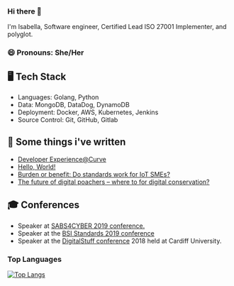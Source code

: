 ### Hi there 👋

I'm Isabella, Software engineer, Certified Lead ISO 27001 Implementer, and polyglot.

### 😄 Pronouns: She/Her

## 🖥️ Tech Stack

- Languages: Golang, Python
- Data: MongoDB, DataDog, DynamoDB
- Deployment: Docker, AWS, Kubernetes, Jenkins
- Source Control: Git, GitHub, Gitlab

## 📝 Some things i've written

- [Developer Experience@Curve](https://www.curve.com/blog/developer-experience-at-curve/)
- [Hello, World!](https://www.curve.com/blog/hello-world/)
- [Burden or benefit: Do standards work for IoT SMEs?](https://papers.ssrn.com/sol3/papers.cfm?abstract_id=3454591)
- [The future of digital poachers – where to for digital conservation?](https://blogs.ucl.ac.uk/steapp/2019/07/29/the-future-of-digital-poachers-where-to-for-digital-conservation/)

## 🎓 Conferences

- Speaker at [SABS4CYBER 2019 conference.](https://www.cybsafe.com/community/blog/what-we-learned-at-sabs4cyber-2019-part-2-of-2/)
- Speaker at the [BSI Standards 2019 conference](https://www.ucl.ac.uk/steapp/news/2019/apr/ucl-steapp-representatives-discussed-next-steps-iot-standards-bsi-standards-conference)
- Speaker at the [DigitalStuff conference](https://twitter.com/TheDigitalStuff/status/1007248905807986688?s=20) 2018 held at Cardiff University.

<!-- ## 🧮 GitHub Stats

[![Isa's GitHub stats](https://github-readme-stats.vercel.app/api?username=isa-manghi&show_icons=true&theme=dracula)](https://github.com/isa-manghi/github-readme-stats)  -->

### Top Languages
[![Top Langs](https://github-readme-stats.vercel.app/api/top-langs/?username=isa-manghi&layout=compact)](https://github.com/anuraghazra/github-readme-stats)

<!--
**isa-manghi/isa-manghi** is a ✨ _special_ ✨ repository because its `README.md` (this file) appears on your GitHub profile.
[![website](./img/linkedin-light.svg)](https://linkedin.com/in/aisabellam#gh-light-mode-only)
[![website](./img/linkedin-dark.svg)](https://linkedin.com/in/aisabellam#gh-dark-mode-only)
&nbsp;&nbsp;

Here are some ideas to get you started:

- 🔭 I’m currently working on ...
- 🌱 I’m currently learning ...
- 👯 I’m looking to collaborate on ...
- 🤔 I’m looking for help with ...
- 💬 Ask me about ...
- 📫 How to reach me: ...
- 😄 Pronouns: ...
- ⚡ Fun fact: ...
-->
